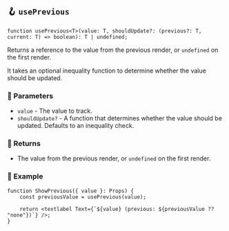 ## 🪝 `usePrevious`

```tsx
function usePrevious<T>(value: T, shouldUpdate?: (previous?: T, current: T) => boolean): T | undefined;
```

Returns a reference to the value from the previous render, or `undefined` on the first render.

It takes an optional inequality function to determine whether the value should be updated.

### 📕 Parameters

-   `value` - The value to track.
-   `shouldUpdate?` - A function that determines whether the value should be updated. Defaults to an inequality check.

### 📗 Returns

-   The value from the previous render, or `undefined` on the first render.

### 📘 Example

```tsx
function ShowPrevious({ value }: Props) {
	const previousValue = usePrevious(value);

	return <textlabel Text={`${value} (previous: ${previousValue ?? "none"})`} />;
}
```
